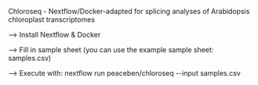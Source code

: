 Chloroseq - Nextflow/Docker-adapted for splicing analyses of Arabidopsis chloroplast transcriptomes

--> Install Nextflow & Docker

--> Fill in sample sheet (you can use the example sample sheet: samples.csv)

--> Execute with: nextflow run peaceben/chloroseq --input samples.csv
